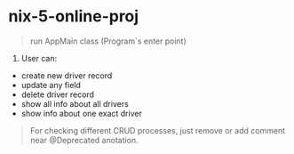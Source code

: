 # nix-5-online-proj
>run AppMain class (Program`s enter point)
1. User can:
- create new driver record
- update any field
- delete driver record 
- show all info about all drivers
- show info about one exact driver
> For checking different CRUD processes, just remove or add comment near @Deprecated anotation.
